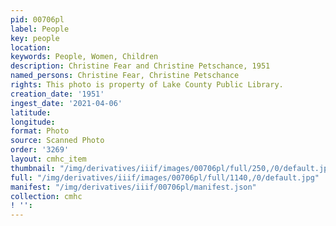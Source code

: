 ```yaml
---
pid: 00706pl
label: People
key: people
location: 
keywords: People, Women, Children
description: Christine Fear and Christine Petschance, 1951
named_persons: Christine Fear, Christine Petschance
rights: This photo is property of Lake County Public Library.
creation_date: '1951'
ingest_date: '2021-04-06'
latitude: 
longitude: 
format: Photo
source: Scanned Photo
order: '3269'
layout: cmhc_item
thumbnail: "/img/derivatives/iiif/images/00706pl/full/250,/0/default.jpg"
full: "/img/derivatives/iiif/images/00706pl/full/1140,/0/default.jpg"
manifest: "/img/derivatives/iiif/00706pl/manifest.json"
collection: cmhc
! '': 
---
```

